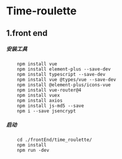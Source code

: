 # Time-roulette

## 1.front end
##### 安装工具
```
    npm install vue
    npm install element-plus --save-dev
    npm install typescript --save-dev
    npm install vue @types/vue --save-dev
    npm install @element-plus/icons-vue
    npm install vue-router@4
    npm install vuex 
    npm install axios
    npm install js-md5 --save
    npm i --save jsencrypt
```

##### 启动
```
    cd ./frontEnd/time_roulette/
    npm install
    npm run -dev
```






